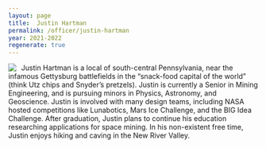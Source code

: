 ```yaml
---
layout: page
title:  Justin Hartman
permalink: /officer/justin-hartman
year: 2021-2022
regenerate: true
---
```


<div>
<img class="headshot" style="float: left; padding-right:10px" src="{{ site.baseurl }}/uploads/headshots/sample-officer.jpg">
</div>

Justin Hartman is a local of south-central Pennsylvania, near the infamous Gettysburg battlefields in the “snack-food capital of the world” (think Utz chips and Snyder’s pretzels). Justin is currently a Senior in Mining Engineering, and is pursuing minors in Physics, Astronomy, and Geoscience. Justin is involved with many design teams, including NASA hosted competitions like Lunabotics, Mars Ice Challenge, and the BIG Idea Challenge. After graduation, Justin plans to continue his education researching applications for space mining. In his non-existent free time, Justin enjoys hiking and caving in the New River Valley.
